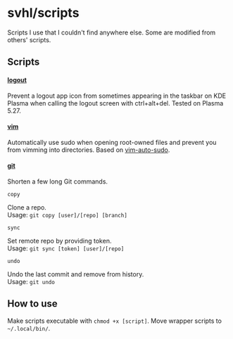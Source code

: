 # svhl/scripts

Scripts I use that I couldn't find anywhere else. Some are modified from others' scripts.

## Scripts

#### [logout](https://github.com/svhl/scripts/tree/main/logout.sh)
Prevent a logout app icon from sometimes appearing in the taskbar on KDE Plasma when calling the logout screen with ctrl+alt+del. Tested on Plasma 5.27.

#### [vim](https://github.com/svhl/scripts/tree/main/vim)

Automatically use sudo when opening root-owned files and prevent you from vimming into directories. Based on [vim-auto-sudo](https://github.com/n3b0j5a/vim-auto-sudo).

#### [git](https://github.com/svhl/scripts/tree/main/git)

Shorten a few long Git commands.

`copy`

Clone a repo.\
Usage: `git copy [user]/[repo] [branch]`

`sync`

Set remote repo by providing token.\
Usage: `git sync [token] [user]/[repo]`

`undo`

Undo the last commit and remove from history.\
Usage: `git undo`

## How to use

Make scripts executable with `chmod +x [script]`. Move wrapper scripts to `~/.local/bin/`. 

